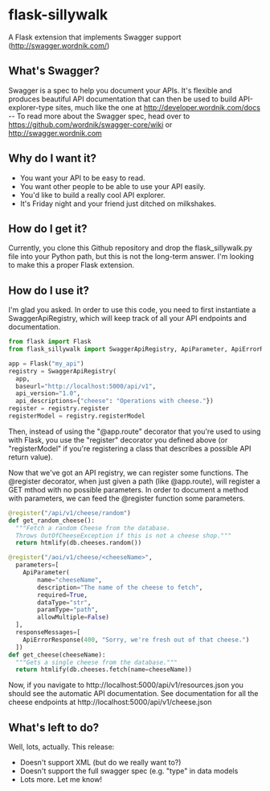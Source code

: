 flask-sillywalk
===============

A Flask extension that implements Swagger support (http://swagger.wordnik.com/)

What's Swagger?
---------------

Swagger is a spec to help you document your APIs. It's flexible and
produces beautiful API documentation that can then be used to build
API-explorer-type sites, much like the one at
http://developer.wordnik.com/docs -- To read more about the Swagger
spec, head over to https://github.com/wordnik/swagger-core/wiki or
http://swagger.wordnik.com


Why do I want it?
-----------------

* You want your API to be easy to read.
* You want other people to be able to use your API easily.
* You'd like to build a really cool API explorer.
* It's Friday night and your friend just ditched on milkshakes.


How do I get it?
----------------

Currently, you clone this Github repository and drop the
flask_sillywalk.py file into your Python path, but this is not the
long-term answer. I'm looking to make this a proper Flask extension.

How do I use it?
----------------

I'm glad you asked. In order to use this code, you need to first
instantiate a SwaggerApiRegistry, which will keep track of all your API
endpoints and documentation.

```python
from flask import Flask
from flask_sillywalk import SwaggerApiRegistry, ApiParameter, ApiErrorResponse

app = Flask("my_api")
registry = SwaggerApiRegistry(
  app,
  baseurl="http://localhost:5000/api/v1",
  api_version="1.0",
  api_descriptions={"cheese": "Operations with cheese."})
register = registry.register
registerModel = registry.registerModel
```

Then, instead of using the "@app.route" decorator that you're used to
using with Flask, you use the "register" decorator you defined above (or
"registerModel" if you're registering a class that describes a possible
API return value).

Now that we've got an API registry, we can register some functions. The
@register decorator, when just given a path (like @app.route), will
register a GET mthod with no possible parameters. In order to document a
method with parameters, we can feed the @register function some
parameters.

```python
@register("/api/v1/cheese/random")
def get_random_cheese():
  """Fetch a random Cheese from the database.
  Throws OutOfCheeseException if this is not a cheese shop."""
  return htmlify(db.cheeses.random())

@register("/aoi/v1/cheese/<cheeseName>",
  parameters=[
    ApiParameter(
        name="cheeseName",
        description="The name of the cheese to fetch",
        required=True,
        dataType="str",
        paramType="path",
        allowMultiple=False)
  ],
  responseMessages=[
    ApiErrorResponse(400, "Sorry, we're fresh out of that cheese.")
  ])
def get_cheese(cheeseName):
  """Gets a single cheese from the database."""
  return htmlify(db.cheeses.fetch(name=cheeseName))
```

Now, if you navigate to http://localhost:5000/api/v1/resources.json you
should see the automatic API documentation. See documentation for all the
cheese endpoints at http://localhost:5000/api/v1/cheese.json


What's left to do?
------------------

Well, lots, actually. This release:

* Doesn't support XML (but do we really want to?)
* Doesn't support the full swagger spec (e.g. "type" in data models
* Lots more. Let me know!
